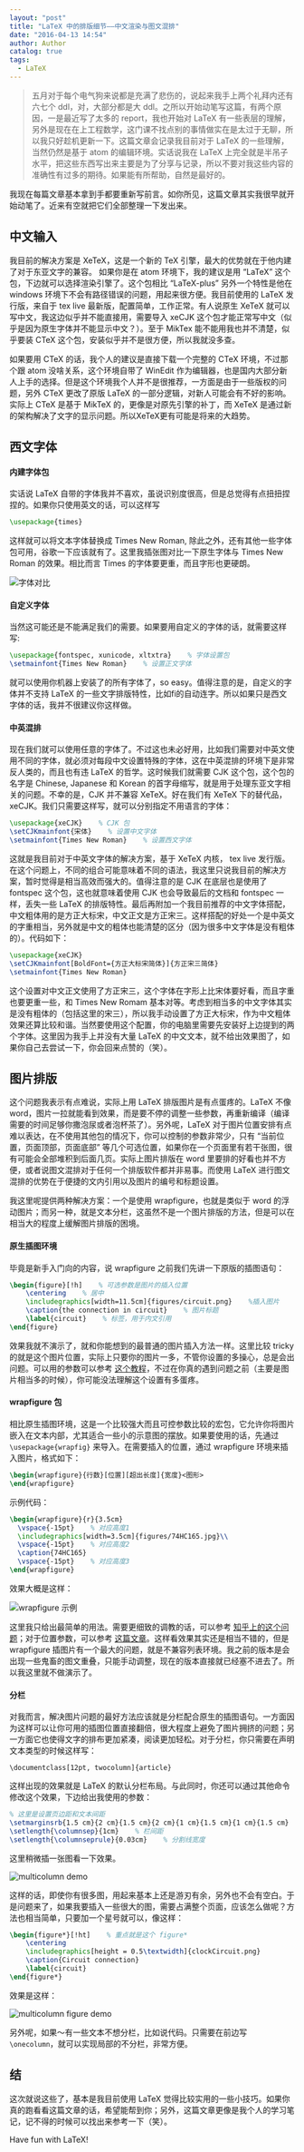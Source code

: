 ```yaml
---
layout: "post"
title: "LaTeX 中的排版细节——中文渲染与图文混排"
date: "2016-04-13 14:54"
author: Author
catalog: true
tags:
  - LaTeX
---
```


> 五月对于每个电气狗来说都是充满了悲伤的，说起来我手上两个礼拜内还有六七个 ddl，对，大部分都是大 ddl。之所以开始动笔写这篇，有两个原因，一是最近写了太多的 report，我也开始对 LaTeX 有一些表层的理解，另外是现在在上工程数学，这门课不找点别的事情做实在是太过于无聊，所以我只好趁机更新一下。这篇文章会记录我目前对于 LaTeX 的一些理解，当然仍然是基于 atom 的编辑环境。实话说我在 LaTeX 上完全就是半吊子水平，把这些东西写出来主要是为了分享与记录，所以不要对我这些内容的准确性有过多的期待。如果能有所帮助，自然是最好的。

我现在每篇文章基本拿到手都要重新写前言。如你所见，这篇文章其实我很早就开始动笔了。近来有空就把它们全部整理一下发出来。

## 中文输入

我目前的解决方案是 XeTeX，这是一个新的 TeX 引擎，最大的优势就在于他内建了对于东亚文字的兼容。 如果你是在 atom 环境下，我的建议是用 “LaTeX” 这个包，下边就可以选择渲染引擎了。这个包相比 “LaTeX-plus” 另外一个特性是他在 windows 环境下不会有路径错误的问题，用起来很方便。我目前使用的 LaTeX 发行版，来自于 tex live 最新版，配置简单，工作正常。有人说原生 XeTeX 就可以写中文，我这边似乎并不能直接用，需要导入 xeCJK 这个包才能正常写中文（似乎是因为原生字体并不能显示中文？）。至于 MikTex 能不能用我也并不清楚，似乎要装 CTeX 这个包，安装似乎并不是很方便，所以我就没多查。

如果要用 CTeX 的话，我个人的建议是直接下载一个完整的 CTeX 环境，不过那个跟 atom 没啥关系，这个环境自带了 WinEdit 作为编辑器，也是国内大部分新人上手的选择。但是这个环境我个人并不是很推荐，一方面是由于一些版权的问题，另外 CTeX 更改了原版 LaTeX 的一部分逻辑，对新人可能会有不好的影响。实际上 CTeX 是基于 MikTeX 的，更像是对原先引擎的补丁，而 XeTeX 是通过新的架构解决了文字的显示问题。所以XeTeX更有可能是将来的大趋势。

## 西文字体

#### 内建字体包

实话说 LaTeX 自带的字体我并不喜欢，虽说识别度很高，但是总觉得有点扭扭捏捏的。如果你只使用英文的话，可以这样写

```LaTeX
\usepackage{times}
```

 这样就可以将文本字体替换成 Times New Roman, 除此之外，还有其他一些字体包可用，谷歌一下应该就有了。这里我插张图对比一下原生字体与 Times New Roman 的效果。相比而言 Times 的字体要更重，而且字形也更硬朗。

![字体对比][1]

#### 自定义字体

当然这可能还是不能满足我们的需要。如果要用自定义的字体的话，就需要这样写:

```LaTeX
\usepackage{fontspec, xunicode, xltxtra}    % 字体设置包
\setmainfont{Times New Roman}    % 设置正文字体
```

就可以使用你机器上安装了的所有字体了，so easy。值得注意的是，自定义的字体并不支持 LaTeX 的一些文字排版特性，比如fi的自动连字。所以如果只是西文字体的话，我并不很建议你这样做。

#### 中英混排

现在我们就可以使用任意的字体了。不过这也未必好用，比如我们需要对中英文使用不同的字体，就必须对每段中文设置特殊的字体，这在中英混排的环境下是非常反人类的，而且也有违 LaTeX 的哲学。这时候我们就需要 CJK 这个包，这个包的名字是 Chinese, Japanese 和 Korean 的首字母缩写，就是用于处理东亚文字相关的问题。不幸的是，CJK 并不兼容 XeTeX。好在我们有 XeTeX 下的替代品，xeCJK。我们只需要这样写，就可以分别指定不用语言的字体：

```LaTeX
\usepackage{xeCJK}    % CJK 包
\setCJKmainfont{宋体}    % 设置中文字体
\setmainfont{Times New Roman}    % 设置西文字体
```

这就是我目前对于中英文字体的解决方案，基于 XeTeX 内核， tex live 发行版。在这个问题上，不同的组合可能意味着不同的语法，我这里只说我目前的解决方案，暂时觉得是相当高效而强大的。值得注意的是 CJK 在底层也是使用了 fontspec 这个包，这也就意味着使用 CJK 也会导致最后的文档和 fontspec 一样，丢失一些 LaTeX 的排版特性。最后再附加一个我目前推荐的中文字体搭配，中文粗体用的是方正大标宋，中文正文是方正宋三。这样搭配的好处一个是中英文的字重相当，另外就是中文的粗体也能清楚的区分（因为很多中文字体是没有粗体的）。代码如下：

```LaTeX
\usepackage{xeCJK}
\setCJKmainfont[BoldFont={方正大标宋简体}]{方正宋三简体}
\setmainfont{Times New Roman}
```

这个设置对中文正文使用了方正宋三，这个字体在字形上比宋体要好看，而且字重也要更重一些，和 Times New Romam 基本对等。考虑到相当多的中文字体其实是没有粗体的（包括这里的宋三），所以我手动设置了方正大标宋，作为中文粗体效果还算比较和谐。当然要使用这个配置，你的电脑里需要先安装好上边提到的两个字体。这里因为我手上并没有大量 LaTeX 的中文文本，就不给出效果图了，如果你自己去尝试一下，你会回来点赞的（笑）。

## 图片排版

这个问题我表示有点难说，实际上用 LaTeX 排版图片是有点蛋疼的。LaTeX 不像 word，图片一拉就能看到效果，而是要不停的调整一些参数，再重新编译（编译需要的时间足够你撒泡尿或者泡杯茶了）。另外呢，LaTeX 对于图片位置安排有点难以表达，在不使用其他包的情况下，你可以控制的参数非常少，只有 “当前位置，页面顶部，页面底部” 等几个可选位置，如果你在一个页面里有若干张图，很有可能会全部堆积到后面几页。实际上图片排版在 word 里要排的好看也并不方便，或者说图文混排对于任何一个排版软件都并非易事。而使用 LaTeX 进行图文混排的优势在于便捷的文内引用以及图片的编号和标题设置。

我这里呢提供两种解决方案：一个是使用 wrapfigure，也就是类似于 word 的浮动图片；而另一种，就是文本分栏，这虽然不是一个图片排版的方法，但是可以在相当大的程度上缓解图片排版的困境。

#### 原生插图环境

毕竟是新手入门向的内容，说 wrapfigure 之前我们先讲一下原版的插图语句：

```LaTeX
\begin{figure}[!h]    % 可选参数是图片的插入位置
    \centering    % 居中
    \includegraphics[width=11.5cm]{figures/circuit.png}    %插入图片
    \caption{the connection in circuit}    % 图片标题
	\label{circuit}    % 标签，用于内文引用
\end{figure}
```

效果我就不演示了，就和你能想到的最普通的图片插入方法一样。这里比较 tricky 的就是这个图片位置，实际上只要你的图片一多，不管你设置的多操心，总是会出问题。可以用的参数可以参考 [这个教程][7]，不过在你真的遇到问题之前（主要是图片相当多的时候），你可能没法理解这个设置有多蛋疼。

#### wrapfigure 包

相比原生插图环境，这是一个比较强大而且可控参数比较的宏包，它允许你将图片嵌入在文本内部，尤其适合一些小的示意图的摆放。如果要使用的话，先通过 `\usepackage{wrapfig}` 来导入。在需要插入的位置，通过 wrapfigure 环境来插入图片，格式如下：

```LaTeX
\begin{wrapfigure}{行数}[位置][超出长度]{宽度}<图形>
\end{wrapfigure}
```

示例代码：

```LaTeX
\begin{wrapfigure}{r}{3.5cm}
  \vspace{-15pt}    % 对应高度1
  \includegraphics[width=3.5cm]{figures/74HC165.jpg}\\
  \vspace{-15pt}    % 对应高度2
  \caption{74HC165}
  \vspace{-15pt}    % 对应高度3
\end{wrapfigure}
```

效果大概是这样：

![wrapfigure 示例][4]

这里我只给出最简单的用法。需要更细致的调教的话，可以参考 [知乎上的这个问题][2]；对于位置参数，可以参考 [这篇文章][3]。这样看效果其实还是相当不错的，但是 wrapfigure 插图片有一个最大的问题，就是不兼容列表环境。我之前的版本是会出现一些鬼畜的图文重叠，只能手动调整，现在的版本直接就已经塞不进去了。所以我这里就不做演示了。

#### 分栏

对我而言，解决图片问题的最好方法应该就是分栏配合原生的插图语句。一方面因为这样可以让你可用的插图位置直接翻倍，很大程度上避免了图片拥挤的问题；另一方面它也使得文字的排布更加紧凑，阅读更加轻松。对于分栏，你只需要在声明文本类型的时候这样写：

```
\documentclass[12pt, twocolumn]{article}
```

这样出现的效果就是 LaTeX 的默认分栏布局。与此同时，你还可以通过其他命令修改这个效果，下边给出我使用的参数：

```LaTeX
% 这里是设置页边距和文本间距
\setmarginsrb{1.5 cm}{2 cm}{1.5 cm}{2 cm}{1 cm}{1.5 cm}{1 cm}{1.5 cm}
\setlength{\columnsep}{1cm}    % 栏间距
\setlength{\columnseprule}{0.03cm}    % 分割线宽度
```

这里稍微插一张图看一下效果。

![multicolumn demo][5]

这样的话，即使你有很多图，用起来基本上还是游刃有余，另外也不会有空白。于是问题来了，如果我要插入一些很大的图，需要占满整个页面，应该怎么做呢？方法也相当简单，只要加一个星号就可以，像这样：

```LaTeX
\begin{figure*}[!ht]    % 重点就是这个 figure*
    \centering
    \includegraphics[height = 0.5\textwidth]{clockCircuit.png}
    \caption{Circuit connection}
    \label{circuit}
\end{figure*}
```

效果是这样：

![multicolumn figure demo][6]

另外呢，如果～有一些文本不想分栏，比如说代码。只需要在前边写`\onecolumn`，就可以实现局部的不分栏，非常方便。

## 结

这次就说这些了，基本是我目前使用 LaTeX 觉得比较实用的一些小技巧。如果你真的跑看看这篇文章的话，希望能帮到你；另外，这篇文章更像是我个人的学习笔记，记不得的时候可以找出来参考一下（笑）。

Have fun with LaTeX!


[1]: /img/posts/about-layout-in-latex.markdown_1.png
[2]: https://www.zhihu.com/question/26837705
[3]: http://blog.sina.com.cn/s/blog_54e805300100ky4o.html
[4]: /img/posts/about-layout-in-latex.markdown_2.png
[5]: /img/posts/about-layout-in-latex.markdown_3.png
[6]: /img/posts/about-layout-in-latex.markdown_4.png
[7]: http://www.ctex.org/documents/latex/graphics/node64.html
